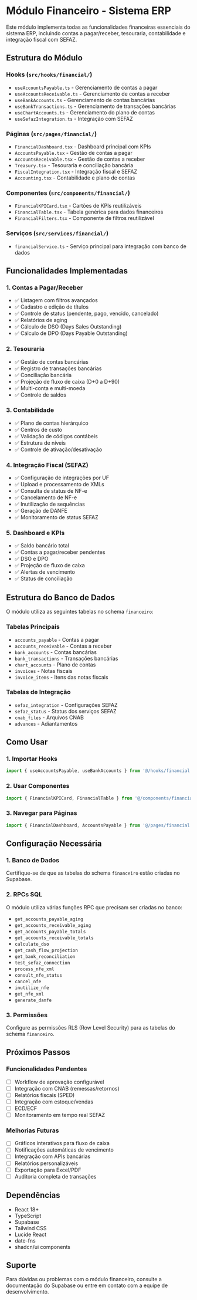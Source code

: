 # Módulo Financeiro - Sistema ERP

Este módulo implementa todas as funcionalidades financeiras essenciais do sistema ERP, incluindo contas a pagar/receber, tesouraria, contabilidade e integração fiscal com SEFAZ.

## Estrutura do Módulo

### Hooks (`src/hooks/financial/`)
- `useAccountsPayable.ts` - Gerenciamento de contas a pagar
- `useAccountsReceivable.ts` - Gerenciamento de contas a receber
- `useBankAccounts.ts` - Gerenciamento de contas bancárias
- `useBankTransactions.ts` - Gerenciamento de transações bancárias
- `useChartAccounts.ts` - Gerenciamento do plano de contas
- `useSefazIntegration.ts` - Integração com SEFAZ

### Páginas (`src/pages/financial/`)
- `FinancialDashboard.tsx` - Dashboard principal com KPIs
- `AccountsPayable.tsx` - Gestão de contas a pagar
- `AccountsReceivable.tsx` - Gestão de contas a receber
- `Treasury.tsx` - Tesouraria e conciliação bancária
- `FiscalIntegration.tsx` - Integração fiscal e SEFAZ
- `Accounting.tsx` - Contabilidade e plano de contas

### Componentes (`src/components/financial/`)
- `FinancialKPICard.tsx` - Cartões de KPIs reutilizáveis
- `FinancialTable.tsx` - Tabela genérica para dados financeiros
- `FinancialFilters.tsx` - Componente de filtros reutilizável

### Serviços (`src/services/financial/`)
- `financialService.ts` - Serviço principal para integração com banco de dados

## Funcionalidades Implementadas

### 1. Contas a Pagar/Receber
- ✅ Listagem com filtros avançados
- ✅ Cadastro e edição de títulos
- ✅ Controle de status (pendente, pago, vencido, cancelado)
- ✅ Relatórios de aging
- ✅ Cálculo de DSO (Days Sales Outstanding)
- ✅ Cálculo de DPO (Days Payable Outstanding)

### 2. Tesouraria
- ✅ Gestão de contas bancárias
- ✅ Registro de transações bancárias
- ✅ Conciliação bancária
- ✅ Projeção de fluxo de caixa (D+0 a D+90)
- ✅ Multi-conta e multi-moeda
- ✅ Controle de saldos

### 3. Contabilidade
- ✅ Plano de contas hierárquico
- ✅ Centros de custo
- ✅ Validação de códigos contábeis
- ✅ Estrutura de níveis
- ✅ Controle de ativação/desativação

### 4. Integração Fiscal (SEFAZ)
- ✅ Configuração de integrações por UF
- ✅ Upload e processamento de XMLs
- ✅ Consulta de status de NF-e
- ✅ Cancelamento de NF-e
- ✅ Inutilização de sequências
- ✅ Geração de DANFE
- ✅ Monitoramento de status SEFAZ

### 5. Dashboard e KPIs
- ✅ Saldo bancário total
- ✅ Contas a pagar/receber pendentes
- ✅ DSO e DPO
- ✅ Projeção de fluxo de caixa
- ✅ Alertas de vencimento
- ✅ Status de conciliação

## Estrutura do Banco de Dados

O módulo utiliza as seguintes tabelas no schema `financeiro`:

### Tabelas Principais
- `accounts_payable` - Contas a pagar
- `accounts_receivable` - Contas a receber
- `bank_accounts` - Contas bancárias
- `bank_transactions` - Transações bancárias
- `chart_accounts` - Plano de contas
- `invoices` - Notas fiscais
- `invoice_items` - Itens das notas fiscais

### Tabelas de Integração
- `sefaz_integration` - Configurações SEFAZ
- `sefaz_status` - Status dos serviços SEFAZ
- `cnab_files` - Arquivos CNAB
- `advances` - Adiantamentos

## Como Usar

### 1. Importar Hooks
```typescript
import { useAccountsPayable, useBankAccounts } from '@/hooks/financial';
```

### 2. Usar Componentes
```typescript
import { FinancialKPICard, FinancialTable } from '@/components/financial';
```

### 3. Navegar para Páginas
```typescript
import { FinancialDashboard, AccountsPayable } from '@/pages/financial';
```

## Configuração Necessária

### 1. Banco de Dados
Certifique-se de que as tabelas do schema `financeiro` estão criadas no Supabase.

### 2. RPCs SQL
O módulo utiliza várias funções RPC que precisam ser criadas no banco:
- `get_accounts_payable_aging`
- `get_accounts_receivable_aging`
- `get_accounts_payable_totals`
- `get_accounts_receivable_totals`
- `calculate_dso`
- `get_cash_flow_projection`
- `get_bank_reconciliation`
- `test_sefaz_connection`
- `process_nfe_xml`
- `consult_nfe_status`
- `cancel_nfe`
- `inutilize_nfe`
- `get_nfe_xml`
- `generate_danfe`

### 3. Permissões
Configure as permissões RLS (Row Level Security) para as tabelas do schema `financeiro`.

## Próximos Passos

### Funcionalidades Pendentes
- [ ] Workflow de aprovação configurável
- [ ] Integração com CNAB (remessas/retornos)
- [ ] Relatórios fiscais (SPED)
- [ ] Integração com estoque/vendas
- [ ] ECD/ECF
- [ ] Monitoramento em tempo real SEFAZ

### Melhorias Futuras
- [ ] Gráficos interativos para fluxo de caixa
- [ ] Notificações automáticas de vencimento
- [ ] Integração com APIs bancárias
- [ ] Relatórios personalizáveis
- [ ] Exportação para Excel/PDF
- [ ] Auditoria completa de transações

## Dependências

- React 18+
- TypeScript
- Supabase
- Tailwind CSS
- Lucide React
- date-fns
- shadcn/ui components

## Suporte

Para dúvidas ou problemas com o módulo financeiro, consulte a documentação do Supabase ou entre em contato com a equipe de desenvolvimento.



